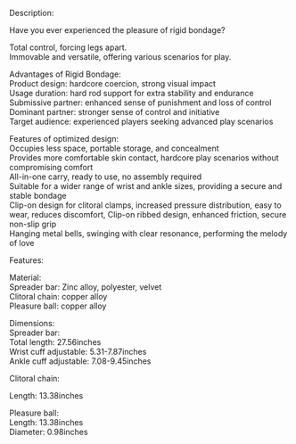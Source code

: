 Description:

Have you ever experienced the pleasure of rigid bondage?  
  
Total control, forcing legs apart.  
Immovable and versatile, offering various scenarios for play.  
  
Advantages of Rigid Bondage:  
Product design: hardcore coercion, strong visual impact  
Usage duration: hard rod support for extra stability and endurance  
Submissive partner: enhanced sense of punishment and loss of control  
Dominant partner: stronger sense of control and initiative  
Target audience: experienced players seeking advanced play scenarios  
  
Features of optimized design:  
Occupies less space, portable storage, and concealment  
Provides more comfortable skin contact, hardcore play scenarios without compromising comfort  
All-in-one carry, ready to use, no assembly required  
Suitable for a wider range of wrist and ankle sizes, providing a secure and stable bondage  
Clip-on design for clitoral clamps, increased pressure distribution, easy to wear, reduces discomfort, Clip-on ribbed design, enhanced friction, secure non-slip grip  
Hanging metal bells, swinging with clear resonance, performing the melody of love

Features:

Material:  
Spreader bar: Zinc alloy, polyester, velvet  
Clitoral chain: copper alloy  
Pleasure ball: copper alloy  
  
Dimensions:  
Spreader bar:  
Total length: 27.56inches  
Wrist cuff adjustable: 5.31-7.87inches  
Ankle cuff adjustable: 7.08-9.45inches  
  
Clitoral chain:

Length: 13.38inches

  
Pleasure ball:  
Length: 13.38inches  
Diameter: 0.98inches